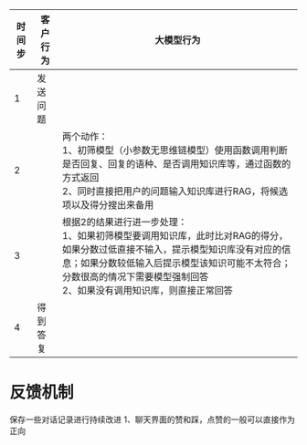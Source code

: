 
| 时间步 | 客户行为 | 大模型行为                                                                                                                                 |
| --- | ---- | ------------------------------------------------------------------------------------------------------------------------------------- |
| 1   | 发送问题 |                                                                                                                                       |
| 2   |      | 两个动作：<br>1、初筛模型（小参数无思维链模型）使用函数调用判断是否回复、回复的语种、是否调用知识库等，通过函数的方式返回<br>2、同时直接把用户的问题输入知识库进行RAG，将候选项以及得分搜出来备用                               |
| 3   |      | 根据2的结果进行进一步处理：<br>1、如果初筛模型要调用知识库，此时比对RAG的得分，如果分数过低直接不输入，提示模型知识库没有对应的信息；如果分数较低输入后提示模型该知识可能不太符合；分数很高的情况下需要模型强制回答<br>2、如果没有调用知识库，则直接正常回答 |
| 4   | 得到答复 |                                                                                                                                       |


# 反馈机制
保存一些对话记录进行持续改进
1、聊天界面的赞和踩，点赞的一般可以直接作为正向